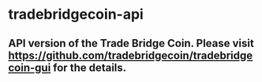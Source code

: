 # tradebridgecoin-api

## API version of the Trade Bridge Coin. Please visit https://github.com/tradebridgecoin/tradebridgecoin-gui for the details.
